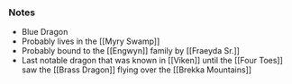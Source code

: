 ### Notes

- Blue Dragon
- Probably lives in the [[Myry Swamp]]
- Probably bound to the [[Engwyn]] family by [[Fraeyda Sr.]]
- Last notable dragon that was known in [[Viken]] until the [[Four Toes]] saw the [[Brass Dragon]] flying over the [[Brekka Mountains]]

